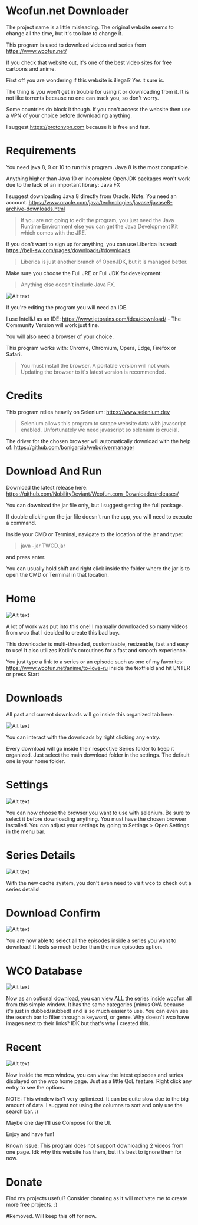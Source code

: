 # Wcofun.net Downloader

The project name is a little misleading. The original website seems to change all the time, but it's too late to change it.

This program is used to download videos and series from https://www.wcofun.net/

If you check that website out, it's one of the best video sites for free cartoons and anime.

First off you are wondering if this website is illegal? Yes it sure is.

The thing is you won't get in trouble for using it or downloading from it. It is not like torrents because no one can track you, so don't worry.

Some countries do block it though. If you can't access the website then use a VPN of your choice before downloading anything.

I suggest https://protonvpn.com because it is free and fast.

# Requirements

You need java 8, 9 or 10 to run this program. Java 8 is the most compatible.

Anything higher than Java 10 or incomplete OpenJDK packages won't work due to the lack of an important library: Java FX

I suggest downloading Java 8 directly from Oracle. Note: You need an account. https://www.oracle.com/java/technologies/javase/javase8-archive-downloads.html
> If you are not going to edit the program, you just need the Java Runtime Environment else you can get the Java Development Kit which comes with the JRE.

If you don't want to sign up for anything, you can use Liberica instead: https://bell-sw.com/pages/downloads/#downloads
> Liberica is just another branch of OpenJDK, but it is managed better.

Make sure you choose the Full JRE or Full JDK for development:
> Anything else doesn't include Java FX.

![Alt text](images/liberica.png?raw=true "Liberica")

If you're editing the program you will need an IDE.

I use IntelliJ as an IDE: https://www.jetbrains.com/idea/download/ - The Community Version will work just fine.

You will also need a browser of your choice.

This program works with: Chrome, Chromium, Opera, Edge, Firefox or Safari.
> You must install the browser. A portable version will not work.
> Updating the browser to it's latest version is recommended.

# Credits

This program relies heavily on Selenium: https://www.selenium.dev 
> Selenium allows this program to scrape website data with javascript enabled. Unfortunately we need javascript so selenium is crucial.

The driver for the chosen browser will automatically download with the help of: https://github.com/bonigarcia/webdrivermanager

# Download And Run

Download the latest release here: https://github.com/NobilityDeviant/Wcofun.com_Downloader/releases/

You can download the jar file only, but I suggest getting the full package.

If double clicking on the jar file doesn't run the app, you will need to execute a command.

Inside your CMD or Terminal, navigate to the location of the jar and type:

> java -jar TWCD.jar

and press enter.

You can usually hold shift and right click inside the folder where the jar is to open the CMD or Terminal in that location.

# Home

![Alt text](images/home.png?raw=true "Home Tab")

A lot of work was put into this one!
I manually downloaded so many videos from wco that I decided to create this bad boy.

This downloader is multi-threaded, customizable, resizeable, fast and easy to use!
It also utilizes Kotlin's coroutines for a fast and smooth experience.

You just type a link to a series or an episode such as one of my favorites: https://www.wcofun.net/anime/to-love-ru
inside the textfield and hit ENTER or press Start

# Downloads

All past and current downloads will go inside this organized tab here:

![Alt text](images/downloads.png?raw=true "Download Tab")

You can interact with the downloads by right clicking any entry.

Every download will go inside their respective Series folder to keep it organized. 
Just select the main download folder in the settings. The default one is your home folder.

# Settings

![Alt text](images/settings.png?raw=true "Settings Window")

You can now choose the browser you want to use with selenium.
Be sure to select it before downloading anything. You must have the chosen browser installed.
You can adjust your settings by going to Settings > Open Settings in the menu bar.

# Series Details

![Alt text](images/seriesdetails.png?raw=true "Series Details WIndow")

With the new cache system, you don't even need to visit wco to check out a series details!

# Download Confirm

![Alt text](images/downloadconfirm.png?raw=true "Download Confirm Window")

You are now able to select all the episodes inside a series you want to download!
It feels so much better than the max episodes option.

# WCO Database

![Alt text](images/wco.png?raw=true "WCO Window")

Now as an optional download, you can view ALL the series inside wcofun all from this simple window.
It has the same categories (minus OVA because it's just in dubbed/subbed) and is so much easier to use.
You can even use the search bar to filter through a keyword, or genre.
Why doesn't wco have images next to their links? IDK but that's why I created this.

# Recent

![Alt text](images/recent.png?raw=true "Recent Window")

Now inside the wco window, you can view the latest episodes and series displayed on the wco home page.
Just as a little QoL feature.
Right click any entry to see the options.

NOTE: This window isn't very optimized. It can be quite slow due to the big amount of data.
I suggest not using the columns to sort and only use the search bar. :)

Maybe one day I'll use Compose for the UI.

Enjoy and have fun!

Known Issue: This program does not support downloading 2 videos from one page.
Idk why this website has them, but it's best to ignore them for now.

# Donate

Find my projects useful? Consider donating as it will motivate me to create more free projects. :)

#Removed. Will keep this off for now.


